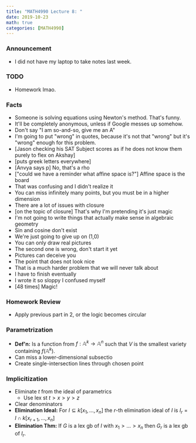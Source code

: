 ```yaml
---
title: "MATH4990 Lecture 8: "
date: 2019-10-23
math: true
categories: [MATH4990]
---
```


### Announcement

- I did not have my laptop to take notes last week.

### TODO

- Homework lmao.

### Facts

- Someone is solving equations using Newton's method. That's funny.
- It'll be completely anonymous, unless if Google messes up somehow.
- Don't say "I am so-and-so, give me an A"
- I'm going to put "wrong" in quotes, because it's not that "wrong" but it's "wrong" enough for this problem.
- [Jason checking his SAT Subject scores as if he does not know them purely to flex on Akshay]
- [puts greek letters everywhere]
- [Anvya says p] No, that's a rho
- ["could we have a reminder what affine space is?"] Affine space is the board
- That was confusing and I didn't realize it
- You can miss infinitely many points, but you must be in a higher dimension
- There are a lot of issues with closure
- [on the topic of closure] That's why I'm pretending it's just magic
- I'm not going to write things that actually make sense in algebraic geometry
- Sin and cosine don't exist
- We're just going to give up on (1,0)
- You can only draw real pictures
- The second one is wrong, don't start it yet
- Pictures can deceive you
- The point that does not look nice
- That is a much harder problem that we will never talk about
- I have to finish eventually
- I wrote it so sloppy I confused myself
- [48 times] Magic!

### Homework Review

- Apply previous part in 2, or the logic becomes circular

### Parametrization

- **Def'n:** Is a function from $f:\mathbb{A}^k\to\mathbb{A}^n$ such that $V$ is the smallest variety containing $f(\mathbb{A}^k)$.
- Can miss a lower-dimensional subsectio
- Create single-intersection lines through chosen point

### Implicitization

- Eliminate $t$ from the ideal of parametrics
    - Use lex st $t>x>y>z$
- Clear denominators
- **Elimination Ideal:** For $I\subseteq k[x_1,\dots,x_n]$ the $r$-th elimination ideal of $I$ is $I_r=I\cap k[x_{r+1},\dots,x_n]$ 
- **Elimination Thm:** If $G$ is a lex gb of $I$ with $x_1>\dots>x_n$ then $G_r$ is a lex gb of $I_r$.


